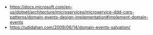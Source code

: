 * https://docs.microsoft.com/en-us/dotnet/architecture/microservices/microservice-ddd-cqrs-patterns/domain-events-design-implementation#implement-domain-events
* https://udidahan.com/2009/06/14/domain-events-salvation/
